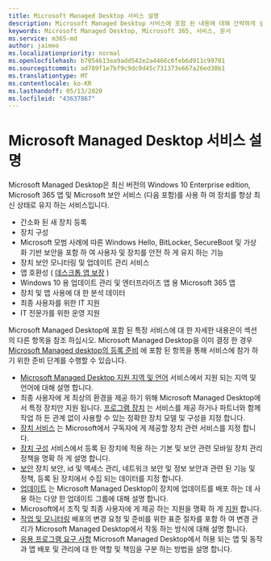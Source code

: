 ```yaml
---
title: Microsoft Managed Desktop 서비스 설명
description: Microsoft Managed Desktop 서비스에 포함 된 내용에 대해 간략하게 설명 합니다.
keywords: Microsoft Managed Desktop, Microsoft 365, 서비스, 문서
ms.service: m365-md
author: jaimeo
ms.localizationpriority: normal
ms.openlocfilehash: b7054613ea9add542e2a4466c6feb6d911c99701
ms.sourcegitcommit: ad789f1e7bf9c9dc0d45c731373e667a26ed30b1
ms.translationtype: MT
ms.contentlocale: ko-KR
ms.lasthandoff: 05/13/2020
ms.locfileid: "43637867"
---
```

# <a name="microsoft-managed-desktop-service-description"></a>Microsoft Managed Desktop 서비스 설명

Microsoft Managed Desktop은 최신 버전의 Windows 10 Enterprise edition, Microsoft 365 앱 및 Microsoft 보안 서비스 (다음 포함)를 사용 하 여 장치를 항상 최신 상태로 유지 하는 서비스입니다.

- 간소화 된 새 장치 등록
- 장치 구성
- Microsoft 모범 사례에 따른 Windows Hello, BitLocker, SecureBoot 및 가상화 기반 보안을 포함 하 여 사용자 및 장치를 안전 하 게 유지 하는 기능
- 장치 보안 모니터링 및 업데이트 관리 서비스
- 앱 호환성 ( [데스크톱 앱 보장](https://docs.microsoft.com/fasttrack/win-10-desktop-app-assure) )
- Windows 10 용 업데이트 관리 및 엔터프라이즈 앱 용 Microsoft 365 앱
- 장치 및 앱 사용에 대 한 분석 데이터
- 최종 사용자를 위한 IT 지원
- IT 전문가를 위한 운영 지원

Microsoft Managed Desktop에 포함 된 특정 서비스에 대 한 자세한 내용은이 섹션의 다른 항목을 참조 하십시오. Microsoft Managed Desktop을 이미 결정 한 경우 [Microsoft Managed desktop의 등록 준비](https://docs.microsoft.com/microsoft-365/managed-desktop/get-ready/) 에 포함 된 항목을 통해 서비스에 참가 하기 위한 준비 단계를 수행할 수 있습니다.

- [Microsoft Managed Desktop 지원 지역 및 언어](regions-languages.md) 서비스에서 지원 되는 지역 및 언어에 대해 설명 합니다.
- 최종 사용자에 게 최상의 환경을 제공 하기 위해 Microsoft Managed Desktop에서 특정 장치만 지원 됩니다. [프로그램 장치](device-list.md) 는 서비스를 제공 하거나 파트너와 함께 작업 하 든 관계 없이 사용할 수 있는 정확한 장치 모델 및 구성을 지정 합니다.
- [장치 서비스](device-services.md) 는 Microsoft에서 구독자에 게 제공할 장치 관련 서비스를 지정 합니다.
- [장치 구성](device-policies.md) 서비스에서 등록 된 장치에 적용 하는 기본 및 보안 관련 모바일 장치 관리 정책을 명확 하 게 설명 합니다.
- [보안](security.md) 장치 보안, id 및 액세스 관리, 네트워크 보안 및 정보 보안과 관련 된 기능 및 정책, 등록 된 장치에서 수집 되는 데이터를 지정 합니다.
- [업데이트](updates.md) 는 Microsoft Managed Desktop이 장치에 업데이트를 배포 하는 데 사용 하는 다양 한 업데이트 그룹에 대해 설명 합니다.
- Microsoft에서 조직 및 최종 사용자에 게 제공 하는 지원을 명확 하 게 [지원](support.md) 합니다.
- [작업 및 모니터링](operations-and-monitoring.md) 배포의 변경 요청 및 준비를 위한 표준 절차를 포함 하 여 변경 관리가 Microsoft Managed Desktop에서 작동 하는 방식에 대해 설명 합니다.
- [응용 프로그램 요구 사항](mmd-app-requirements.md) Microsoft Managed Desktop에서 허용 되는 앱 및 동작과 앱 배포 및 관리에 대 한 역할 및 책임을 구분 하는 방법을 설명 합니다.
